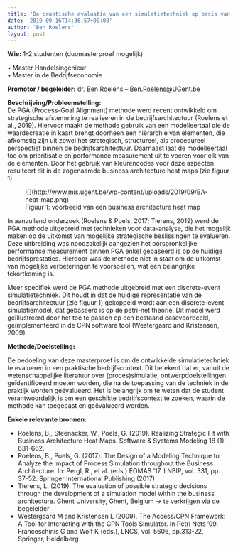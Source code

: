 ```yaml
---
title: 'De praktische evaluatie van een simulatietechniek op basis van de PGA methode'
date: '2019-09-16T14:36:57+00:00'
author: 'Ben Roelens'
layout: post
---
```


**Wie:** 1-2 studenten (duomasterproef mogelijk)

• Master Handelsingenieur  
• Master in de Bedrijfseconomie

**Promotor / begeleider:** dr. Ben Roelens – Ben.Roelens@UGent.be

**Beschrijving/Probleemstelling:**  
De PGA (Process-Goal Alignment) methode werd recent ontwikkeld om strategische afstemming te realiseren in de bedrijfsarchitectuur (Roelens et al., 2019). Hiervoor maakt de methode gebruik van een modelleertaal die de waardecreatie in kaart brengt doorheen een hiërarchie van elementen, die afkomstig zijn uit zowel het strategisch, structureel, als procedureel perspectief binnen de bedrijfsarchitectuur. Daarnaast laat de modelleertaal toe om prioritisatie en performance measurement uit te voeren voor elk van de elementen. Door het gebruik van kleurencodes voor deze aspecten resulteert dit in de zogenaamde business architecture heat maps (zie figuur 1).

<figure class="wp-block-image">![](http://www.mis.ugent.be/wp-content/uploads/2019/09/BA-heat-map.png)<figcaption> Figuur 1: voorbeeld van een business architecture heat map </figcaption></figure>In aanvullend onderzoek (Roelens &amp; Poels, 2017; Tierens, 2019) werd de PGA methode uitgebreid met technieken voor data-analyse, die het mogelijk maken op de uitkomst van mogelijke strategische beslissingen te evalueren. Deze uitbreiding was noodzakelijk aangezien het oorspronkelijke performance measurement binnen PGA enkel gebaseerd is op de huidige bedrijfsprestaties. Hierdoor was de methode niet in staat om de uitkomst van mogelijke verbeteringen te voorspellen, wat een belangrijke tekortkoming is.

Meer specifiek werd de PGA methode uitgebreid met een discrete-event simulatietechniek. Dit houdt in dat de huidige representatie van de bedrijfsarchitectuur (zie figuur 1) gekoppeld wordt aan een discrete-event simulatiemodel, dat gebaseerd is op de petri-net theorie. Dit model werd geïllustreerd door het toe te passen op een bestaand casevoorbeeld, geïmplementeerd in de CPN software tool (Westergaard and Kristensen, 2009).

**Methode/Doelstelling:**

De bedoeling van deze masterproef is om de ontwikkelde simulatietechniek te evalueren in een praktische bedrijfscontext. Dit betekent dat er, vanuit de wetenschappelijke literatuur over (proces)simulatie, ontwerpdoelstellingen geïdentificeerd moeten worden, die na de toepassing van de techniek in de praktijk worden geëvalueerd. Het is belangrijk om te weten dat de student verantwoordelijk is om een geschikte bedrijfscontext te zoeken, waarin de methode kan toegepast en geëvalueerd worden.

**Enkele relevante bronnen:**

- Roelens, B., Steenacker, W., Poels, G. (2019). Realizing Strategic Fit with Business Architecture Heat Maps. Software &amp; Systems Modeling 18 (1), 631-662.
- Roelens, B., Poels, G. (2017). The Design of a Modeling Technique to Analyze the Impact of Process Simulation throughout the Business Architecture. In: Pergl, R., et al. (eds.) EOMAS ’17. LNBIP, vol. 331, pp. 37-52. Springer International Publishing (2017)
- Tierens, L. (2019). The evaluation of possible strategic decisions through the development of a simulation model within the business architecture. Ghent University, Ghent, Belgium -&gt; te verkrijgen via de begeleider
- Westergaard M and Kristensen L (2009). The Access/CPN Framework: A Tool for Interacting with the CPN Tools Simulator. In Petri Nets ’09. Franceschinis G and Wolf K (eds.), LNCS, vol. 5606, pp.313-22, Springer, Heidelberg